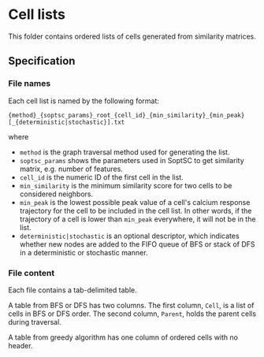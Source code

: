 # Cell lists
This folder contains ordered lists of cells generated from similarity matrices.

## Specification
### File names
Each cell list is named by the following format:
```
{method}_{soptsc_params}_root_{cell_id}_{min_similarity}_{min_peak}
[_{deterministic|stochastic}].txt
```
where
* `method` is the graph traversal method used for generating the list.
* `soptsc_params` shows the parameters used in SoptSC to get similarity matrix,
e.g. number of features.
* `cell_id` is the numeric ID of the first cell in the list.
* `min_similarity` is the minimum similarity score for two cells to be
considered neighbors.
* `min_peak` is the lowest possible peak value of a cell's calcium response
trajectory for the cell to be included in the cell list. In other words, if the
trajectory of a cell is lower than `min_peak` everywhere, it will not be in the
list.
* `deterministic|stochastic` is an optional descriptor, which indicates whether
new nodes are added to the FIFO queue of BFS or stack of DFS in a deterministic
or stochastic manner.

### File content
Each file contains a tab-delimited table.

A table from BFS or DFS has two columns. The first column, `Cell`, is a list of
cells in BFS or DFS order. The second column, `Parent`, holds the parent cells
during traversal.

A table from greedy algorithm has one column of ordered cells with no header.
